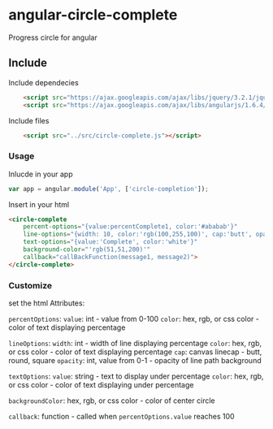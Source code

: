 # angular-circle-complete

Progress circle for angular

## Include
Include dependecies
```html
    <script src="https://ajax.googleapis.com/ajax/libs/jquery/3.2.1/jquery.min.js"></script>
    <script src="https://ajax.googleapis.com/ajax/libs/angularjs/1.6.4/angular.min.js"></script>
```

Include files
```html
    <script src="../src/circle-complete.js"></script>
```

### Usage
Inlucde in your app
```js
var app = angular.module('App', ['circle-completion']);
```

Insert in your html
```html
<circle-complete
	percent-options="{value:percentComplete1, color:'#ababab'}"
	line-options="{width: 10, color:'rgb(100,255,100)', cap:'butt', opacity: 0.3}"
	text-options="{value:'Complete', color:'white'}"
	background-color="'rgb(51,51,200)'"
	callback="callBackFunction(message1, message2)">
</circle-complete>
```

### Customize

set the html Attributes:

```percentOptions```:
	```value```: int - value from 0-100
	```color```: hex, rgb, or css color - color of text displaying percentage

```lineOptions```:
	```width```: int - width of line displaying percentage
	```color```: hex, rgb, or css color - color of text displaying percentage
	```cap```: canvas linecap - butt, round, square
	```opacity```: int, value from 0-1 - opacity of line path background

```textOptions```:
	```value```: string - text to display under percentage
	```color```: hex, rgb, or css color - color of text displaying under percentage

```backgroundColor```: hex, rgb, or css color - color of center circle

```callback```: function - called when ```percentOptions.value``` reaches 100
